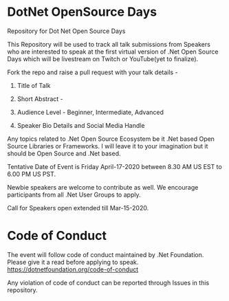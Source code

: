 # DotNet OpenSource Days
Repository for Dot Net Open Source Days

This Repository will be used to track all talk submissions from Speakers who are interested to speak at the first virtual version of .Net Open Source Days which will be livestream on Twitch or YouTube(yet to finalize).

Fork the repo and raise a pull request with your talk details -

1. Title of Talk

2. Short Abstract -

3. Audience Level - Beginner, Intermediate, Advanced

4. Speaker Bio Details and Social Media Handle


Any topics related to .Net Open Source Ecosystem be it .Net based Open Source Libraries or Frameworks. I will leave it to your imagination but it should be Open Source and .Net based.

Tentative Date of Event is Friday April-17-2020 between 8.30 AM US EST to 6.00 PM US PST.

Newbie speakers are welcome to contribute as well.  We encourage participants from all .Net User Groups to apply.

Call for Speakers open extended till Mar-15-2020.

# Code of Conduct

The event will follow code of conduct maintained by .Net Foundation. Please give it a read before applying to speak.
https://dotnetfoundation.org/code-of-conduct

Any violation of code of conduct can be reported through Issues in this repository.

